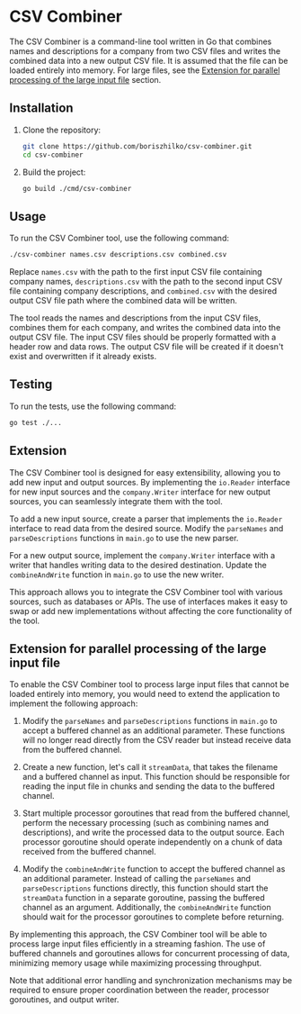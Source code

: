 # CSV Combiner

The CSV Combiner is a command-line tool written in Go that combines names and descriptions for a company from two CSV files and writes the combined data into a new output CSV file.
It is assumed that the file can be loaded entirely into memory. For large files, see the [Extension for parallel processing of the large input file](#extension-for-parallel-processing-of-the-large-input-file) section.

## Installation

1. Clone the repository:

   ```bash
   git clone https://github.com/boriszhilko/csv-combiner.git
   cd csv-combiner
   ```

2. Build the project:

   ```bash
   go build ./cmd/csv-combiner
   ```

## Usage

To run the CSV Combiner tool, use the following command:

```bash
./csv-combiner names.csv descriptions.csv combined.csv
```

Replace `names.csv` with the path to the first input CSV file containing company names, `descriptions.csv` with the path to the second input CSV file containing company descriptions, and `combined.csv` with the desired output CSV file path where the combined data will be written.

The tool reads the names and descriptions from the input CSV files, combines them for each company, and writes the combined data into the output CSV file. The input CSV files should be properly formatted with a header row and data rows. The output CSV file will be created if it doesn't exist and overwritten if it already exists.

## Testing

To run the tests, use the following command:

   ```bash
   go test ./...
   ```

## Extension

The CSV Combiner tool is designed for easy extensibility, allowing you to add new input and output sources. By implementing the `io.Reader` interface for new input sources and the `company.Writer` interface for new output sources, you can seamlessly integrate them with the tool.

To add a new input source, create a parser that implements the `io.Reader` interface to read data from the desired source. Modify the `parseNames` and `parseDescriptions` functions in `main.go` to use the new parser.

For a new output source, implement the `company.Writer` interface with a writer that handles writing data to the desired destination. Update the `combineAndWrite` function in `main.go` to use the new writer.

This approach allows you to integrate the CSV Combiner tool with various sources, such as databases or APIs. The use of interfaces makes it easy to swap or add new implementations without affecting the core functionality of the tool.

## Extension for parallel processing of the large input file

To enable the CSV Combiner tool to process large input files that cannot be loaded entirely into memory, you would need to extend the application to implement the following approach:

1. Modify the `parseNames` and `parseDescriptions` functions in `main.go` to accept a buffered channel as an additional parameter. These functions will no longer read directly from the CSV reader but instead receive data from the buffered channel.

2. Create a new function, let's call it `streamData`, that takes the filename and a buffered channel as input. This function should be responsible for reading the input file in chunks and sending the data to the buffered channel.

3. Start multiple processor goroutines that read from the buffered channel, perform the necessary processing (such as combining names and descriptions), and write the processed data to the output source. Each processor goroutine should operate independently on a chunk of data received from the buffered channel.

4. Modify the `combineAndWrite` function to accept the buffered channel as an additional parameter. Instead of calling the `parseNames` and `parseDescriptions` functions directly, this function should start the `streamData` function in a separate goroutine, passing the buffered channel as an argument. Additionally, the `combineAndWrite` function should wait for the processor goroutines to complete before returning.

By implementing this approach, the CSV Combiner tool will be able to process large input files efficiently in a streaming fashion. The use of buffered channels and goroutines allows for concurrent processing of data, minimizing memory usage while maximizing processing throughput.

Note that additional error handling and synchronization mechanisms may be required to ensure proper coordination between the reader, processor goroutines, and output writer.
